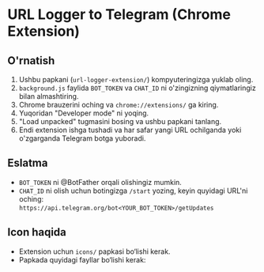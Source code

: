 # URL Logger to Telegram (Chrome Extension)

## O'rnatish
1. Ushbu papkani (`url-logger-extension/`) kompyuteringizga yuklab oling.
2. `background.js` faylida `BOT_TOKEN` va `CHAT_ID` ni o'zingizning qiymatlaringiz bilan almashtiring.
3. Chrome brauzerini oching va `chrome://extensions/` ga kiring.
4. Yuqoridan "Developer mode" ni yoqing.
5. "Load unpacked" tugmasini bosing va ushbu papkani tanlang.
6. Endi extension ishga tushadi va har safar yangi URL ochilganda yoki o'zgarganda Telegram botga yuboradi.

## Eslatma
- `BOT_TOKEN` ni @BotFather orqali olishingiz mumkin.
- `CHAT_ID` ni olish uchun botingizga `/start` yozing, keyin quyidagi URL'ni oching:  
  `https://api.telegram.org/bot<YOUR_BOT_TOKEN>/getUpdates`

## Icon haqida
- Extension uchun `icons/` papkasi bo‘lishi kerak.
- Papkada quyidagi fayllar bo‘lishi kerak: